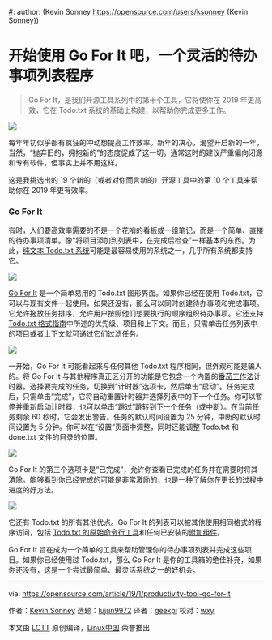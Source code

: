 [#]: collector: (lujun9972)
[#]: translator: (geekpi)
[#]: reviewer: (wxy)
[#]: publisher: (wxy)
[#]: url: (https://linux.cn/article-10557-1.html)
[#]: subject: (Get started with Go For It, a flexible to-do list application)
[#]: via: (https://opensource.com/article/19/1/productivity-tool-go-for-it)
[#]: author: (Kevin Sonney https://opensource.com/users/ksonney (Kevin Sonney))

开始使用 Go For It 吧，一个灵活的待办事项列表程序
======

> Go For It，是我们开源工具系列中的第十个工具，它将使你在 2019 年更高效，它在 Todo.txt 系统的基础上构建，以帮助你完成更多工作。

![](https://opensource.com/sites/default/files/styles/image-full-size/public/lead-images/coffee_cafe_brew_laptop_desktop.jpg?itok=G-n1o1-o)

每年年初似乎都有疯狂的冲动想提高工作效率。新年的决心，渴望开启新的一年，当然，“抛弃旧的，拥抱新的”的态度促成了这一切。通常这时的建议严重偏向闭源和专有软件，但事实上并不用这样。

这是我挑选出的 19 个新的（或者对你而言新的）开源工具中的第 10 个工具来帮助你在 2019 年更有效率。

### Go For It

有时，人们要高效率需要的不是一个花哨的看板或一组笔记，而是一个简单、直接的待办事项清单。像“将项目添加到列表中，在完成后检查”一样基本的东西。为此，[纯文本 Todo.txt 系统][1]可能是最容易使用的系统之一，几乎所有系统都支持它。

![](https://opensource.com/sites/default/files/uploads/go-for-it_1_1.png)

[Go For It][2] 是一个简单易用的 Todo.txt 图形界面。如果你已经在使用 Todo.txt，它可以与现有文件一起使用，如果还没有，那么可以同时创建待办事项和完成事项。它允许拖放任务排序，允许用户按照他们想要执行的顺序组织待办事项。它还支持 [Todo.txt 格式指南][3]中所述的优先级、项目和上下文。而且，只需单击任务列表中的项目或者上下文就可通过它们过滤任务。

![](https://opensource.com/sites/default/files/uploads/go-for-it_2.png)

一开始，Go For It 可能看起来与任何其他 Todo.txt 程序相同，但外观可能是骗人的。将 Go For It 与其他程序真正区分开的功能是它包含一个内置的[番茄工作法][4]计时器。选择要完成的任务，切换到“计时器”选项卡，然后单击“启动”。任务完成后，只需单击“完成”，它将自动重置计时器并选择列表中的下一个任务。你可以暂停并重新启动计时器，也可以单击“跳过”跳转到下一个任务（或中断）。在当前任务剩余 60 秒时，它会发出警告。任务的默认时间设置为 25 分钟，中断的默认时间设置为 5 分钟。你可以在“设置”页面中调整，同时还能调整 Todo.txt 和 done.txt 文件的目录的位置。

![](https://opensource.com/sites/default/files/uploads/go-for-it_3.png)

Go For It 的第三个选项卡是“已完成”，允许你查看已完成的任务并在需要时将其清除。能够看到你已经完成的可能是非常激励的，也是一种了解你在更长的过程中进度的好方法。

![](https://opensource.com/sites/default/files/uploads/go-for-it_4.png)

它还有 Todo.txt 的所有其他优点。Go For It 的列表可以被其他使用相同格式的程序访问，包括 [Todo.txt 的原始命令行工具][5]和任何已安装的[附加组件][6]。

Go For It 旨在成为一个简单的工具来帮助管理你的待办事项列表并完成这些项目。如果你已经使用过 Todo.txt，那么 Go For It 是你的工具箱的绝佳补充，如果你还没有，这是一个尝试最简单、最灵活系统之一的好机会。

--------------------------------------------------------------------------------

via: https://opensource.com/article/19/1/productivity-tool-go-for-it

作者：[Kevin Sonney][a]
选题：[lujun9972][b]
译者：[geekpi](https://github.com/geekpi)
校对：[wxy](https://github.com/wxy)

本文由 [LCTT](https://github.com/LCTT/TranslateProject) 原创编译，[Linux中国](https://linux.cn/) 荣誉推出

[a]: https://opensource.com/users/ksonney (Kevin Sonney)
[b]: https://github.com/lujun9972
[1]: http://todotxt.org/
[2]: http://manuel-kehl.de/projects/go-for-it/
[3]: https://github.com/todotxt/todo.txt
[4]: https://en.wikipedia.org/wiki/Pomodoro_Technique
[5]: https://github.com/todotxt/todo.txt-cli
[6]: https://github.com/todotxt/todo.txt-cli/wiki/Todo.sh-Add-on-Directory
